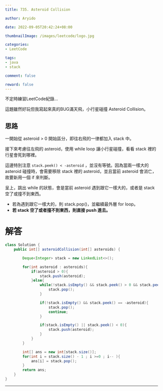 ```yaml
---
title: 735. Asteroid Collision

author: Aryido

date: 2022-09-05T20:42:24+08:00

thumbnailImage: /images/leetcode/logo.jpg

categories:
- LeetCode

tags:
- java
- stack

comment: false

reward: false
---
```

<!--BODY-->
不定時練習LeetCode紀錄...

這題雖然好玩但我寫起來真的BUG滿天飛，小行星碰撞 Asteroid Collision。

<!--more-->
## 思路
一開始從 asteroid > 0 開始區分，即往右飛的一律都加入 stack 中。

接下來考慮往左飛的 asteroid，使用 while loop 讓小行星碰撞，看看 stack 裡的行星會死到哪裡。

這邊特別注意 `stack.peek() < -asteroid` ，並沒有等號。因為當兩一樣大的 asteroid 碰撞時，會需要移除 stack 裡的 asteroid，並且當前 asteroid 會消亡，故要新用一個 if 來判斷。

呈上，跳出 while 的狀態，會是當前 asteroid 遇到跟它一樣大的，或者是 stack 空了或撞不到東西。
- 若為遇到跟它一樣大的，則 stack.pop()，並繼續最外層 for loop。
- **若 stack 空了或者撞不到東西，則直接 push 進去。**

# 解答
```java
class Solution {
    public int[] asteroidCollision(int[] asteroids) {

        Deque<Integer> stack = new LinkedList<>();

        for(int asteroid : asteroids){
            if(asteroid > 0){
                stack.push(asteroid);
            }else{
                while(!stack.isEmpty() && stack.peek() > 0 && stack.peek() < -asteroid){
                    stack.pop();
                }

                if(!stack.isEmpty() && stack.peek() == -asteroid){
                    stack.pop();
                    continue;
                }

                if(stack.isEmpty() || stack.peek() < 0){
                    stack.push(asteroid);
                }
            }
        }

        int[] ans = new int[stack.size()];
        for(int i = stack.size() - 1 ; i >=0 ; i-- ){
            ans[i] = stack.pop();
        }
        return ans;
    }
}
```
---